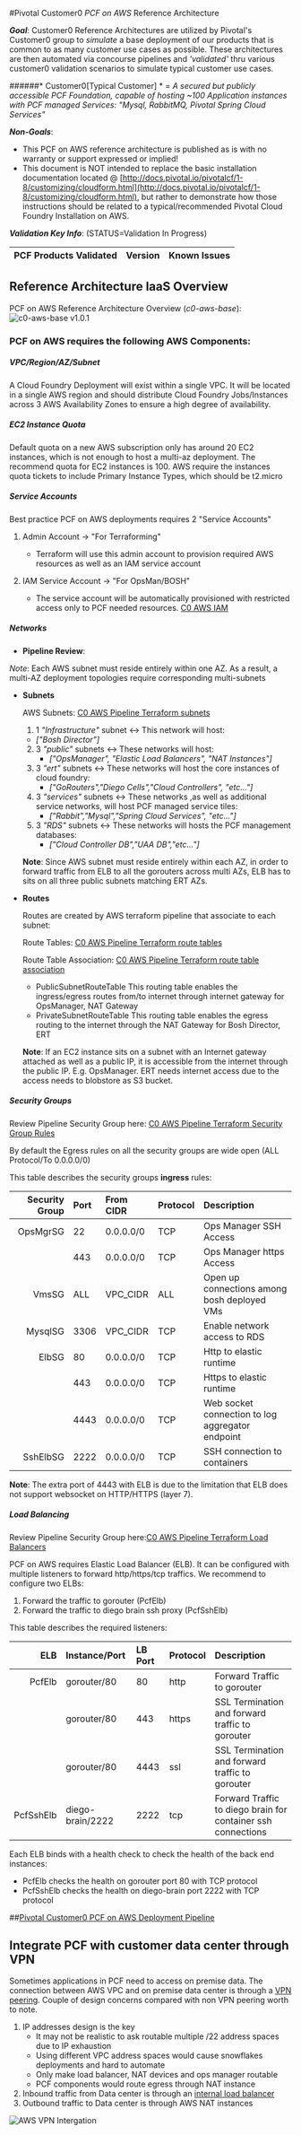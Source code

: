 #Pivotal Customer0 _PCF on AWS_ Reference Architecture

*__Goal__*:  Customer0 Reference Architectures are utilized by Pivotal's Customer0 group to _simulate_ a base deployment of our products that is common to as many customer use cases as possible.  These architectures are then automated via concourse pipelines and _'validated'_ thru various customer0 validation scenarios to simulate typical customer use cases.

######* Customer0[Typical Customer] * = _A secured but publicly accessible PCF Foundation, capable of hosting ~100 Application instances with PCF managed Services: "Mysql, RabbitMQ, Pivotal Spring Cloud Services"_

*__Non-Goals__*:

- This PCF on AWS reference architecture is published as is with no warranty or support expressed or implied!
- This document is NOT intended to replace the basic installation documentation located @ [http://docs.pivotal.io/pivotalcf/1-8/customizing/cloudform.html](http://docs.pivotal.io/pivotalcf/1-8/customizing/cloudform.html), but rather to demonstrate how those instructions should be related to a typical/recommended Pivotal Cloud Foundry Installation on AWS.

*__Validation Key Info__*: (STATUS=Validation In Progress)

| PCF Products Validated        | Version                  | Known Issues              |
| -----------------------------:|:-------------------------|:-------------------------|

## Reference Architecture IaaS Overview

PCF on AWS Reference Architecture Overview (*c0-aws-base*):![c0-aws-base v1.0.1](../static/aws/images/PCF-AWS-RefArch-Overview/overview-arch.png)

### __PCF on AWS requires the following AWS Components__:

##### VPC/Region/AZ/Subnet

A Cloud Foundry Deployment will exist within a single VPC.  It will be located in a single AWS region and should distribute Cloud Foundry Jobs/Instances across 3 AWS Availability Zones to ensure a high degree of availability.

##### EC2 Instance Quota

Default quota on a new AWS subscription only has around 20 EC2 instances, which is not enough to host a multi-az deployment.
The recommend quota for EC2 instances is 100. AWS require the instances quota tickets to include Primary Instance Types, which should be t2.micro

##### Service Accounts

Best practice PCF on AWS deployments requires 2 "Service Accounts"

1. Admin Account -> "For Terraforming"

   - Terraform will use this admin account to provision required AWS resources as well as an IAM service account


2. IAM Service Account -> "For OpsMan/BOSH"

   - The service account will be automatically provisioned with restricted access only to PCF needed resources. [C0 AWS IAM ](https://github.com/pivotal-cf/aws-concourse/blob/master/terraform/iam.tf)

##### Networks

- **Pipeline Review**:

*Note*: Each AWS subnet must reside entirely within one AZ. As a result, a multi-AZ deployment topologies require corresponding multi-subnets

- **Subnets**

  AWS Subnets: [C0 AWS Pipeline Terraform subnets](https://github.com/pivotal-cf/aws-concourse/blob/master/terraform/subnets.tf)

  1. 1 *"Infrastructure"* subnet <->  This network will host:
    - _["Bosh Director"]_
  2. 3 *"public"* subnets <->  These networks will host:
		- _["OpsManager", "Elastic Load Balancers", "NAT Instances"]_
  3. 3 *"ert"* subnets <-> These networks will host the core instances of cloud foundry:
	   - _["GoRouters","Diego Cells","Cloud Controllers", "etc..."]_
  4. 3 *"services"* subnets <->  These networks ,as well as additional service networks, will host PCF managed service tiles:
  	 - _["Rabbit","Mysql","Spring Cloud Services", "etc..."]_
  5. 3 *"RDS"* subnets <->  These networks will hosts the PCF management databases:
     - _["Cloud Controller DB","UAA DB","etc..."]_   

  **Note**: Since AWS subnet must reside entirely within each AZ, in order to forward traffic from ELB to all the gorouters across multi AZs, ELB has to sits on all three public subnets matching ERT AZs.


- **Routes**

	Routes are created by AWS terraform pipeline that associate to each subnet:

  Route Tables: [C0 AWS Pipeline Terraform route tables](https://github.com/pivotal-cf/aws-concourse/blob/master/terraform/route_tables.tf)

  Route Table Association: [C0 AWS Pipeline Terraform route table association](https://github.com/pivotal-cf/aws-concourse/blob/master/terraform/route_table_associations.tf)

  * PublicSubnetRouteTable
    This routing table enables the ingress/egress routes from/to internet through internet gateway for OpsManager, NAT Gateway
  * PrivateSubnetRouteTable
    This routing table enables the egress routing to the internet through the NAT Gateway for Bosh Director, ERT

  **Note**: If an EC2 instance sits on a subnet with an Internet gateway attached as well as a public IP, it is accessible from the internet through the public IP. E.g. OpsManager. ERT needs internet access due to the access needs to blobstore as S3 bucket.



##### Security Groups

Review Pipeline Security Group here: [C0 AWS Pipeline Terraform Security Group Rules](https://github.com/pivotal-cf/aws-concourse/blob/master/terraform/security_group.tf)

By default the Egress rules on all the security groups are wide open (ALL Protocol/To 0.0.0.0/0)

This table describes the security groups **ingress** rules:

|Security Group| Port | From CIDR | Protocol |Description |
|-----------------------------:|:-------------------------|:-------------------------|:-------------------------|:-------------------------|
|OpsMgrSG|22|0.0.0.0/0|TCP|Ops Manager SSH Access|
||443|0.0.0.0/0|TCP|Ops Manager https Access|
|VmsSG|ALL|VPC_CIDR|ALL|Open up connections among bosh deployed VMs|
|MysqlSG|3306|VPC_CIDR|TCP|Enable network access to RDS|
|ElbSG|80|0.0.0.0/0|TCP|Http to elastic runtime|
||443|0.0.0.0/0|TCP|Https to elastic runtime|
||4443|0.0.0.0/0|TCP|Web socket connection to log aggregator endpoint|
|SshElbSG|2222|0.0.0.0/0|TCP|SSH connection to containers|

**Note**: The extra port of 4443 with ELB is due to the limitation that ELB does not support websocket on HTTP/HTTPS (layer 7).

##### Load Balancing

Review Pipeline Security Group here:[C0 AWS Pipeline Terraform Load Balancers](https://github.com/pivotal-cf/aws-concourse/blob/master/terraform/load_balancers.tf)

PCF on AWS requires Elastic Load Balancer (ELB). It can be configured with multiple listeners to forward http/https/tcp traffics. We recommend to configure two ELBs:

1. Forward the traffic to gorouter (PcfElb)
2. Forward the traffic to diego brain ssh proxy (PcfSshElb)

This table describes the required listeners:

|ELB|Instance/Port | LB Port|Protocol|Description |
|-----------------------------:|:-------------------------|:-------------------------|:-------------------------|:-------------------------|
|PcfElb|gorouter/80|80|http|Forward Traffic to gorouter|
||gorouter/80|443|https|SSL Termination and forward traffic to gorouter|
||gorouter/80|4443|ssl|SSL Termination and forward traffic to gorouter|
|PcfSshElb|diego-brain/2222|2222|tcp|Forward Traffic to diego brain for container ssh connections|

Each ELB binds with a health check to check the health of the back end instances:

* PcfElb checks the health on gorouter port 80 with TCP protocol
* PcfSshElb checks the health on diego-brain port 2222 with TCP protocol

##[Pivotal Customer0 PCF on AWS Deployment Pipeline](https://github.com/pivotal-cf/aws-concourse/tree/master/pipeline.yml)

## Integrate PCF with customer data center through VPN

Sometimes applications in PCF need to access on premise data. The connection between AWS VPC and on premise data center is through a [VPN peering](http://docs.aws.amazon.com/AmazonVPC/latest/NetworkAdminGuide/Introduction.html). Couple of design concerns compared with non VPN peering worth to note.


1. IP addresses design is the key
   * It may not be realistic to ask routable multiple /22 address spaces due to IP exhaustion
   * Using different VPC address spaces would cause snowflakes deployments and hard to automate
   * Only make load balancer, NAT devices and ops manager routable
   * PCF components would route egress through NAT instance
2. Inbound traffic from Data center is through an [internal load balancer](http://docs.aws.amazon.com/elasticloadbalancing/latest/classic/elb-internal-load-balancers.html)
3. Outbound traffic to Data center is through AWS NAT instances

![AWS VPN Intergation](../static/aws/images/AWS_VPN/AWS_VPN.png)
